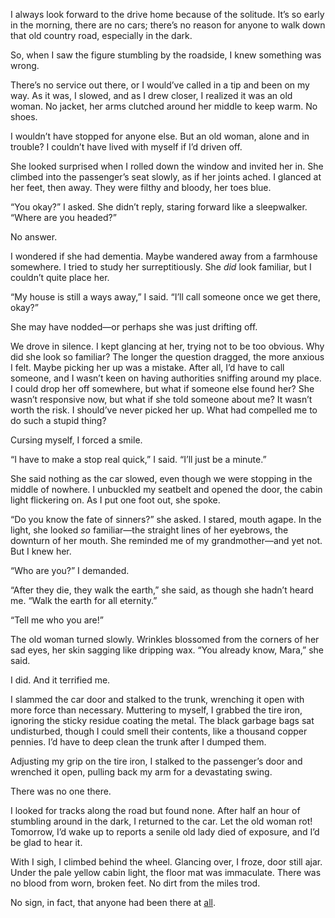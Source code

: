 I always look forward to the drive home because of the solitude. It’s so early in the morning, there are no cars; there’s no reason for anyone to walk down that old country road, especially in the dark.

So, when I saw the figure stumbling by the roadside, I knew something was wrong.

There’s no service out there, or I would’ve called in a tip and been on my way. As it was, I slowed, and as I drew closer, I realized it was an old woman. No jacket, her arms clutched around her middle to keep warm. No shoes.

I wouldn’t have stopped for anyone else. But an old woman, alone and in trouble? I couldn’t have lived with myself if I’d driven off.

She looked surprised when I rolled down the window and invited her in. She climbed into the passenger’s seat slowly, as if her joints ached. I glanced at her feet, then away. They were filthy and bloody, her toes blue.

“You okay?” I asked. She didn’t reply, staring forward like a sleepwalker. “Where are you headed?”

No answer.

I wondered if she had dementia. Maybe wandered away from a farmhouse somewhere. I tried to study her surreptitiously. She *did* look familiar, but I couldn’t quite place her.

“My house is still a ways away,” I said. “I’ll call someone once we get there, okay?”

She may have nodded—or perhaps she was just drifting off.

We drove in silence. I kept glancing at her, trying not to be too obvious. Why did she look so familiar? The longer the question dragged, the more anxious I felt. Maybe picking her up was a mistake. After all, I’d have to call someone, and I wasn’t keen on having authorities sniffing around my place. I could drop her off somewhere, but what if someone else found her? She wasn’t responsive now, but what if she told someone about me? It wasn’t worth the risk. I should’ve never picked her up. What had compelled me to do such a stupid thing?

Cursing myself, I forced a smile.

“I have to make a stop real quick,” I said. “I’ll just be a minute.”

She said nothing as the car slowed, even though we were stopping in the middle of nowhere. I unbuckled my seatbelt and opened the door, the cabin light flickering on. As I put one foot out, she spoke.

“Do you know the fate of sinners?” she asked. I stared, mouth agape. In the light, she looked *so* familiar—the straight lines of her eyebrows, the downturn of her mouth. She reminded me of my grandmother—and yet not. But I knew her.

“Who are you?” I demanded.

“After they die, they walk the earth,” she said, as though she hadn’t heard me. “Walk the earth for all eternity.”

“Tell me who you are!”

The old woman turned slowly. Wrinkles blossomed from the corners of her sad eyes, her skin sagging like dripping wax. “You already know, Mara,” she said.

I did. And it terrified me.

I slammed the car door and stalked to the trunk, wrenching it open with more force than necessary. Muttering to myself, I grabbed the tire iron, ignoring the sticky residue coating the metal. The black garbage bags sat undisturbed, though I could smell their contents, like a thousand copper pennies. I’d have to deep clean the trunk after I dumped them. 

Adjusting my grip on the tire iron, I stalked to the passenger’s door and wrenched it open, pulling back my arm for a devastating swing.

There was no one there.

I looked for tracks along the road but found none. After half an hour of stumbling around in the dark, I returned to the car. Let the old woman rot! Tomorrow, I’d wake up to reports a senile old lady died of exposure, and I’d be glad to hear it.

With I sigh, I climbed behind the wheel. Glancing over, I froze, door still ajar. Under the pale yellow cabin light, the floor mat was immaculate. There was no blood from worn, broken feet. No dirt from the miles trod.

No sign, in fact, that anyone had been there at [all](https://www.reddit.com/user/firesidechats451).